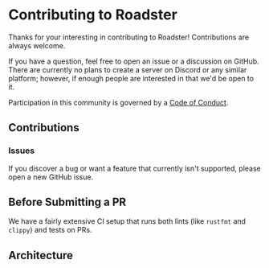 # Contributing to Roadster

Thanks for your interesting in contributing to Roadster! Contributions are always welcome.

If you have a question, feel free to open an issue or a discussion on GitHub. There are currently no plans to create a
server on Discord or any similar platform; however, if enough people are interested in that we'd be open to it.

Participation in this community is governed by a [Code of Conduct](./CODE_OF_CONDUCT.md).

## Contributions

### Issues

If you discover a bug or want a feature that currently isn't supported, please open a new GitHub issue.

## Before Submitting a PR

We have a fairly extensive CI setup that runs both lints (like `rustfmt` and `clippy`)
and tests on PRs.

## Architecture

